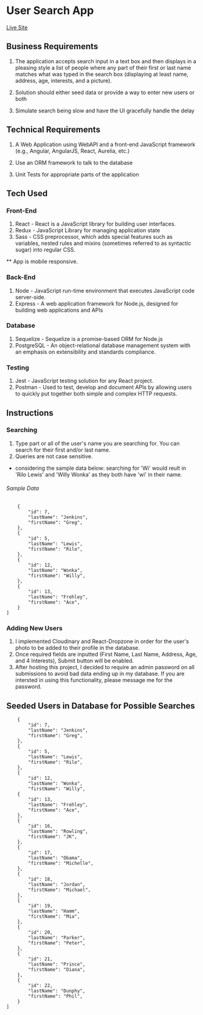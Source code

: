 # User Search App
[Live Site](https://user-search.brittanyjat.com/)

## Business Requirements
1. The application accepts search input in a text box and then displays in a pleasing style a list of people where any part of their first or last name matches what was typed in the search box (displaying at least name, address, age, interests, and a picture). 

2. Solution should either seed data or provide a way to enter new users or both

3. Simulate search being slow and have the UI gracefully handle the delay
## Technical Requirements
1. A Web Application using WebAPI and a front-end JavaScript framework (e.g., Angular, AngularJS, React, Aurelia, etc.) 

2. Use an ORM framework to talk to the database

3. Unit Tests for appropriate parts of the application
## Tech Used
### Front-End
1. React - React is a JavaScript library for building user interfaces. 
2. Redux - JavaScript Library for managing application state
3. Sass - CSS preprocessor, which adds special features such as variables, nested rules and mixins (sometimes referred to as syntactic sugar) into regular CSS. 

** App is mobile responsive.

### Back-End
1. Node - JavaScript run-time environment that executes JavaScript code server-side.
2. Express - A web application framework for Node.js, designed for building web applications and APIs

### Database
1. Sequelize - Sequelize is a promise-based ORM for Node.js
2. PostgreSQL - An object-relational database management system with an emphasis on extensibility and standards compliance.

### Testing
1. Jest - JavaScript testing solution for any React project.
2. Postman - Used to test, develop and document APIs by allowing users to quickly put together both simple and complex HTTP requests.

## Instructions

### Searching
1. Type part or all of the user's name you are searching for. You can search for their first and/or last name.
2. Queries are not case sensitive. 

+ considering the sample data below: searching for 'Wi' would reult in 'Rilo Lewis' and 'Willy Wonka' as they both have 'wi' in their name.

###### Sample Data

```[
    {
        "id": 7,
        "lastName": "Jenkins",
        "firstName": "Greg",
    },
    {
        "id": 5,
        "lastName": "Lewis",
        "firstName": "Rilo",
    },
    {
        "id": 12,
        "lastName": "Wonka",
        "firstName": "Willy",
    },
    {
        "id": 13,
        "lastName": "Frehley",
        "firstName": "Ace",
    }
]
```

### Adding New Users
1. I implemented Cloudinary and React-Dropzone in order for the user's photo to be added to their profile in the database.
2. Once required fields are inputted (First Name, Last Name, Address, Age, and 4 Interests), Submit button will be enabled. 
3. After hosting this project, I decided to require an admin password on all submissions to avoid bad data ending up in my database. If you are intersted in using this functionality, please message me for the password.


## Seeded Users in Database for Possible Searches
```[
    {
        "id": 7,
        "lastName": "Jenkins",
        "firstName": "Greg",
    },
    {
        "id": 5,
        "lastName": "Lewis",
        "firstName": "Rilo",
    },
    {
        "id": 12,
        "lastName": "Wonka",
        "firstName": "Willy",
    {
        "id": 13,
        "lastName": "Frehley",
        "firstName": "Ace",
    },
    {
        "id": 16,
        "lastName": "Rowling",
        "firstName": "JK",
    },
    {
        "id": 17,
        "lastName": "Obama",
        "firstName": "Michelle",
    },
    {
        "id": 18,
        "lastName": "Jordan",
        "firstName": "Michael",
    },
    {
        "id": 19,
        "lastName": "Hamm",
        "firstName": "Mia",
    },
    {
        "id": 20,
        "lastName": "Parker",
        "firstName": "Peter",
    },
    {
        "id": 21,
        "lastName": "Prince",
        "firstName": "Diana",
    },
    {
        "id": 22,
        "lastName": "Dunphy",
        "firstName": "Phil",
    }
]
```